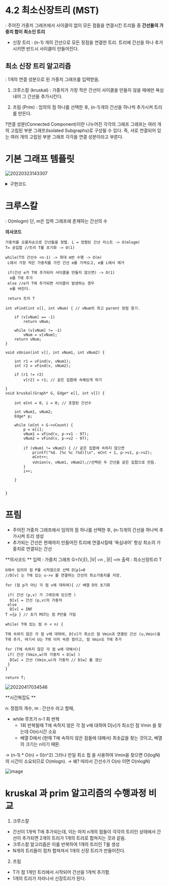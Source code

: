 # 4.2 최소신장트리 (MST)
: 주어진 가중치 그래프에서 사이클이 없이 모든 점들을 연결시킨 트리들 중 **간선들의 가중치 합이 최소인 트리**

- 신장 트리 : (n-1) 개의 간선으로 모든 정점을 연결한 트리. 트리에 간선을 하나 추가시키면 반드시 사이클이 만들어진다.


## 최소 신장 트리 알고리즘
:  1개의 연결 성분으로 된 가중치 그래프를 입력받음.

1. 크루스칼 (kruskal)
: 가중치가 가장 작은 간선이 사이클을 만들지 않을 때에만 욕심내어 그 간선을 추가시킨다.

2. 프림 (Prim)
: 임의의 점 하나를 선택한 후, (n-1)개의 간선을 하나씩 추가시켜 트리를 만든다.



?연결 성분(Connected Component)이란
나누어진 각각의 그래프
그래프는 여러 개의 고립된 부분 그래프(Isolated Subgraphs)로 구성될 수 있다.
즉, 서로 연결되어 있는 여러 개의 고립된 부분 그래프 각각을 연결 성분이라고 부른다.

# 기본 그래프 템플릿

 ![20220323143307](https://user-images.githubusercontent.com/86418674/159630710-c05b049c-1241-492b-9042-a073aaf420d1.png)



<details>
<summary>구현코드</summary>
<div markdown="1">
&nbsp;&nbsp;&nbsp;&nbsp;
 
```
#include <stdio.h>
#include <stdlib.h>

typedef struct Edge
{
    char v1, v2;
    int weight;
    struct Edge* next;
}Edge;

typedef struct IncidentEdge
{
    char aName;
    Edge* e;
    struct IncidentEdge* next;
}IncidentEdge;

typedef struct Vertex
{
    char vName;
    IncidentEdge* iHead;
    struct Vertex* next;
}Vertex;

typedef struct
{
    Vertex* vHead;
    Edge* eHead;
    int eCount, vCount;
}Graph;

void init(Graph* G)
{
    G->vHead = NULL;
    G->eHead = NULL;
    G->vCount = G->eCount = 0;
}

void makeVertex(Graph* G, char vName)
{
	Vertex* v = (Vertex*)malloc(sizeof(Vertex));
	v->vName = vName;
	v->iHead = NULL;
	v->next = NULL;
	G->vCount++;
	
	Vertex* q = G->vHead;
	if (q == NULL)
		G->vHead = v;
	else
	{
		while (q->next != NULL)
			q = q->next;
		q->next = v;
	}
}

void makeIncidentEdge(Vertex* v, char aName, Edge* e)
{
    IncidentEdge* p = (IncidentEdge*)malloc(sizeof(IncidentEdge));
    p->aName = aName;
    p->e = e;
    p->next = NULL;
    IncidentEdge* q = v->iHead;
    if (q == NULL)
		v->iHead = p;
	else
	{
		while (q->next != NULL)
			q = q->next;
		q->next = p;
	}
}

Vertex* findVertex(Graph* G, char vName)
{
	Vertex* v = G->vHead;
	while (v->vName != vName)
		v = v->next;
	return v;
}

void insertEdge(Graph* G, char v1, char v2, int w)
{
    Edge* e = (Edge*)malloc(sizeof(Edge));
    e->weight = w;
    e->v1 = v1;
    e->v2 = v2;
    e->next = NULL;
    G->eCount++;
    
    Edge* q = G->eHead;
	if (q == NULL)
		G->eHead = e;
	else
	{
		while (q->next != NULL)
			q = q->next;
		q->next = e;
	}
    Vertex* v = findVertex(G, v1);
    makeIncidentEdge(v, v2, e);
    v = findVertex(G, v2);
    makeIncidentEdge(v, v1, e);
}

void print(Graph* G)
{
	Vertex* p = G->vHead;
	IncidentEdge* q;
	for (; p != NULL; p = p->next)
	{
		printf("[%c] : ", p->vName);
		for (q = p->iHead; q != NULL; q = q->next)
			printf("[%c, %d] ", q->aName, q->e->weight);
		printf("\n");
	}
	printf("\n");
}

void incSort(Graph* G, Edge* e[])
{
    int i, least;
    Edge* p = G->eHead;
    for(i = 0; i < G->eCount; i++)
    {
        e[i] = p;
        p = p->next;
    }
    
	for (i = 0; i < G->eCount - 1; i++)
	{
		least = i;
		for (int j = i + 1; j < G->eCount; j++)
			if (e[j]->weight < e[least]->weight)
				least = j;
		
		p = e[least];
		e[least] = e[i];
		e[i] = p;
	}
    
    for(i = 0; i < G->eCount; i++)
        printf("[%c%c(%d)] ", e[i]->v1, e[i]->v2, e[i]->weight);
	printf("\n\n");
}

int main()
{
    Graph G;
    init(&G);
    
    makeVertex(&G, 'a'); makeVertex(&G, 'b'); makeVertex(&G, 'c'); 
    makeVertex(&G, 'd'); makeVertex(&G, 'e'); makeVertex(&G, 'f');
    
    insertEdge(&G, 'a', 'b', 8); insertEdge(&G, 'a', 'd', 2);
    insertEdge(&G, 'a', 'e', 4); insertEdge(&G, 'b', 'c', 1);
    insertEdge(&G, 'b', 'd', 4); insertEdge(&G, 'b', 'f', 2);
    insertEdge(&G, 'c', 'f', 1); insertEdge(&G, 'd', 'e', 3);
    insertEdge(&G, 'd', 'f', 7); insertEdge(&G, 'e', 'f', 9);   
    
    print(&G);
    
    Edge* e[20];
    incSort(&G, e);
    
    return 0;
}




```
</div>
</details>




# 크루스칼 
: O(mlogm) 단, m은 입력 그래프에 존재하는 간선의 수 

**의사코드**
```
가중치를 오름차순으로 간선들을 정렬. L = 정렬된 간선 리스트 -> O(mlogm)
T= 공집합 //트리 T를 초기화 -> O(1)

while(T의 간선수 <n-1) -> 최대 m번 수행 -> O(m)
 L에서 가장 작은 가중치를 가진 간선 e를 가져오고, e를 L에서 제거
 
 if(간선 e가 T에 추가되어 사이클을 만들지 않으면) -> O(1)
  e를 T에 추가
 else //e가 T에 추가되면 사이클이 발생하는 경우
  e를 버린다.
  
 return 트리 T

```

```
int vFind(int v[], int vNum) { // vNum의 최고 parent 정점 찾기.

    if (v[vNum] == -1)
        return vNum;

    while (v[vNum] != -1)
        vNum = v[vNum];
    return vNum;
}

void vUnion(int v[], int vNum1, int vNum2) {

    int r1 = vFind(v, vNum1);
    int r2 = vFind(v, vNum2);

    if (r1 != r2)
        v[r2] = r1; // 같은 집합에 속해있게 하기
        
}
void kruskal(Graph* G, Edge* e[], int v[]) {

    int eCnt = 0, i = 0; // 포함된 간선수

    int vNum1, vNum2;
    Edge* p;

    while (eCnt < G->vCount) {
        p = e[i];
        vNum1 = vFind(v, p->v1 - 97);
        vNum2 = vFind(v, p->v2 - 97);

        if (vNum1 != vNum2) { // 같은 집합에 속하지 않으면
            printf("%d. [%c %c (%d)]\n", eCnt + 1, p->v1, p->v2);
            eCnt++;
            vUnion(v, vNum1, vNum2);//선택된 두 간선을 같은 집합으로 만듬.
        }
        i++;

    }

  
}
```

# 프림 

- 주어진 가중치 그래프에서 임의의 점 하나를 선택한 후, (n-1)개의 간선을 하나씩 추가시켜 트리 생성
- 추가되는 간선은 현재까지 만들어진 트리에 연결시킬때 '욕심내어' 항상 최소의 가중치로 연결되는 간선


**의사코드 **
입력 : 가중치 그래프 G=(V,E), |V| =n , |E| =m
출력 : 최소신장트리 T

```
G에서 임의의 점 P를 시작점으로 선택 D[p]=0
//D[v] 는 T에 있는 u->v 를 연결하는 간선의 최소가중치를 저장.

for (점 p가 아닌 각 점 v에 대하여){ // 배열 D의 초기화

 if( 간선 (p,v) 가 그래프에 있으면 )
  D[v] = 간선 (p,v)의 가중치
 else
  D[v] = INF
T ={p } // 초기 MST는 점 P만을 가짐

while( T에 있는 점 수 < n) {

T에 속하지 않은 각 점 v에 대하여, D[v]가 최소인 점 Vmin과 연결된 간선 (u,Vmin)을 T에 추가, 여기서 U는 T에 이미 속한 점이고, 점 Vmin도 T에 추가

for (T에 속하지 않은 각 점 w에 대해서){
 if( 간선 (Vmin,w)의 가중치 < D[w] ) 
  D[w] = 간선 (Vmin,w)의 가중치 // D[w] 를 갱신
 }
}

return T;

```

 ![20220417034546](https://user-images.githubusercontent.com/86418674/163688881-71b0e968-a556-4269-8dd8-eb1e8413774b.png)
 
**시간복잡도 **
 
  n: 정점의 개수, m : 간선수 라고 할때,
 - while 루프가 n-1 회 반복 
   - 1회 반복될때 T에 속하지 않은 각 점 v에 대하여 D[v]가 최소인 점 Vmin 을 찾는데 O(n)시간 소요
   - 배열 D에서 (현재 T에 속하지 않은 점들에 대해서) 최솟값을 찾는 것이고, 배열의 크기는 n이기 때문.
 
 -> (n-1) * O(n) = 0(n^2)
 그러나 만일 최소 힙 을 사용하여 Vmin을 찾으면 O(logN)의 시간이 소요되므로 O(mlogn). -> 왜? 
 따라서 간선수가 O(n) 이면 O(nlogN)
 
 
 ![image](https://user-images.githubusercontent.com/86418674/163689445-762c40ab-6c78-4bab-a577-cf703cce8d04.png)

 
 
 # kruskal 과 prim 알고리즘의 수행과정 비교
 
 1. 크루스칼 
 - 간선이 1개씩 T에 추가되는데, 이는 마치 n개의 점들이 각각의 트리인 상태에서 간선이 추가되면 2개의 트리가 1개의 트리로 합쳐지는 것과 같음.
 - 크루스칼 알고리즘은 이를 반복하여 1개의 트리인 T를 생성
 - N개의 트리들이 점차 합쳐져서 1개의 신장 트리가 만들어진다.
 
 2. 프림
 - T가 점 1개인 트리에서 시작되어 간선을 1개씩 추가함.
 - 1개의 트리가 자라나서 신장트리가 된다. 
 
 
 


